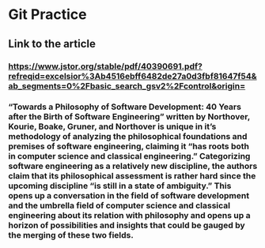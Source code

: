 # Git Practice

## Link to the article

### https://www.jstor.org/stable/pdf/40390691.pdf?refreqid=excelsior%3Ab4516ebff6482de27a0d3fbf81647f54&ab_segments=0%2Fbasic_search_gsv2%2Fcontrol&origin=

### “Towards a Philosophy of Software Development: 40 Years after the Birth of Software Engineering” written by Northover, Kourie, Boake, Gruner, and Northover is unique in it’s methodology of analyzing the philosophical foundations and premises of software engineering, claiming it “has roots both in computer science and classical engineering.” Categorizing software engineering as a relatively new discipline, the authors claim that its philosophical assessment is rather hard since the upcoming discipline “is still in a state of ambiguity.” This opens up a conversation in the field of software development and the umbrella field of computer science and classical engineering about its relation with philosophy and opens up a horizon of possibilities and insights that could be gauged by the merging of these two fields.
